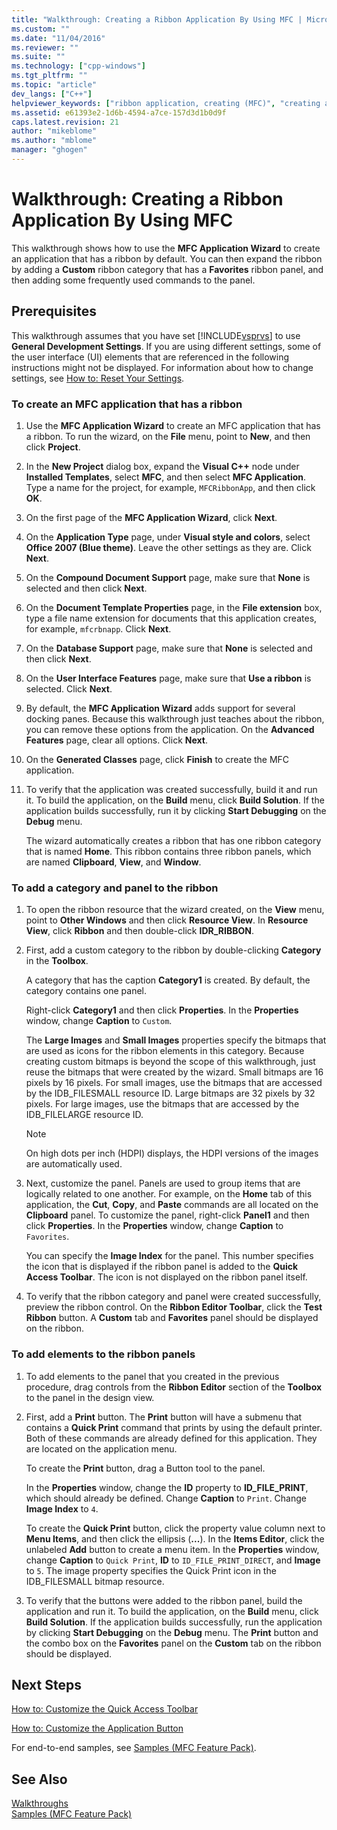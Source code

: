 ```yaml
---
title: "Walkthrough: Creating a Ribbon Application By Using MFC | Microsoft Docs"
ms.custom: ""
ms.date: "11/04/2016"
ms.reviewer: ""
ms.suite: ""
ms.technology: ["cpp-windows"]
ms.tgt_pltfrm: ""
ms.topic: "article"
dev_langs: ["C++"]
helpviewer_keywords: ["ribbon application, creating (MFC)", "creating a ribbon aplication (MFC)"]
ms.assetid: e61393e2-1d6b-4594-a7ce-157d3d1b0d9f
caps.latest.revision: 21
author: "mikeblome"
ms.author: "mblome"
manager: "ghogen"
---
```

# Walkthrough: Creating a Ribbon Application By Using MFC
This walkthrough shows how to use the **MFC Application Wizard** to create an application that has a ribbon by default. You can then expand the ribbon by adding a **Custom** ribbon category that has a **Favorites** ribbon panel, and then adding some frequently used commands to the panel.  
  
## Prerequisites  
 This walkthrough assumes that you have set [!INCLUDE[vsprvs](../assembler/masm/includes/vsprvs_md.md)] to use **General Development Settings**. If you are using different settings, some of the user interface (UI) elements that are referenced in the following instructions might not be displayed. For information about how to change settings, see [How to: Reset Your Settings](http://msdn.microsoft.com/en-us/c95c51be-e609-4769-abba-65e6beedec76).  
  
### To create an MFC application that has a ribbon  
  
1.  Use the **MFC Application Wizard** to create an MFC application that has a ribbon. To run the wizard, on the **File** menu, point to **New**, and then click **Project**.  
  
2.  In the **New Project** dialog box, expand the **Visual C++** node under **Installed Templates**, select **MFC**, and then select **MFC Application**. Type a name for the project, for example, `MFCRibbonApp`, and then click **OK**.  
  
3.  On the first page of the **MFC Application Wizard**, click **Next**.  
  
4.  On the **Application Type** page, under **Visual style and colors**, select **Office 2007 (Blue theme)**. Leave the other settings as they are. Click **Next**.  
  
5.  On the **Compound Document Support** page, make sure that **None** is selected and then click **Next**.  
  
6.  On the **Document Template Properties** page, in the **File extension** box, type a file name extension for documents that this application creates, for example, `mfcrbnapp`. Click **Next**.  
  
7.  On the **Database Support** page, make sure that **None** is selected and then click **Next**.  
  
8.  On the **User Interface Features** page, make sure that **Use a ribbon** is selected. Click **Next**.  
  
9. By default, the **MFC Application Wizard** adds support for several docking panes. Because this walkthrough just teaches about the ribbon, you can remove these options from the application. On the **Advanced Features** page, clear all options. Click **Next**.  
  
10. On the **Generated Classes** page, click **Finish** to create the MFC application.  
  
11. To verify that the application was created successfully, build it and run it. To build the application, on the **Build** menu, click **Build Solution**. If the application builds successfully, run it by clicking **Start Debugging** on the **Debug** menu.  
  
     The wizard automatically creates a ribbon that has one ribbon category that is named **Home**. This ribbon contains three ribbon panels, which are named **Clipboard**, **View**, and **Window**.  
  
### To add a category and panel to the ribbon  
  
1.  To open the ribbon resource that the wizard created, on the **View** menu, point to **Other Windows** and then click **Resource View**. In **Resource View**, click **Ribbon** and then double-click **IDR_RIBBON**.  
  
2.  First, add a custom category to the ribbon by double-clicking **Category** in the **Toolbox**.  
  
     A category that has the caption **Category1** is created. By default, the category contains one panel.  
  
     Right-click **Category1** and then click **Properties**. In the **Properties** window, change **Caption** to `Custom`.  
  
     The **Large Images** and **Small Images** properties specify the bitmaps that are used as icons for the ribbon elements in this category. Because creating custom bitmaps is beyond the scope of this walkthrough, just reuse the bitmaps that were created by the wizard. Small bitmaps are 16 pixels by 16 pixels. For small images, use the bitmaps that are accessed by the IDB_FILESMALL resource ID. Large bitmaps are 32 pixels by 32 pixels. For large images, use the bitmaps that are accessed by the IDB_FILELARGE resource ID.  
  
    > [!NOTE]
    >  On high dots per inch (HDPI) displays, the HDPI versions of the images are automatically used.  
  
3.  Next, customize the panel. Panels are used to group items that are logically related to one another. For example, on the **Home** tab of this application, the **Cut**, **Copy**, and **Paste** commands are all located on the **Clipboard** panel. To customize the panel, right-click **Panel1** and then click **Properties**. In the **Properties** window, change **Caption** to `Favorites`.  
  
     You can specify the **Image Index** for the panel. This number specifies the icon that is displayed if the ribbon panel is added to the **Quick Access Toolbar**. The icon is not displayed on the ribbon panel itself.  
  
4.  To verify that the ribbon category and panel were created successfully, preview the ribbon control. On the **Ribbon Editor Toolbar**, click the **Test Ribbon** button. A **Custom** tab and **Favorites** panel should be displayed on the ribbon.  
  
### To add elements to the ribbon panels  
  
1.  To add elements to the panel that you created in the previous procedure, drag controls from the **Ribbon Editor** section of the **Toolbox** to the panel in the design view.  
  
2.  First, add a **Print** button. The **Print** button will have a submenu that contains a **Quick Print** command that prints by using the default printer. Both of these commands are already defined for this application. They are located on the application menu.  
  
     To create the **Print** button, drag a Button tool to the panel.  
  
     In the **Properties** window, change the **ID** property to **ID_FILE_PRINT**, which should already be defined. Change **Caption** to `Print`. Change **Image Index** to `4`.  
  
     To create the **Quick Print** button, click the property value column next to **Menu Items**, and then click the ellipsis (**...**). In the **Items Editor**, click the unlabeled **Add** button to create a menu item. In the **Properties** window, change **Caption** to `Quick Print`, **ID** to `ID_FILE_PRINT_DIRECT`, and **Image** to `5`. The image property specifies the Quick Print icon in the IDB_FILESMALL bitmap resource.  
  
3.  To verify that the buttons were added to the ribbon panel, build the application and run it. To build the application, on the **Build** menu, click **Build Solution**. If the application builds successfully, run the application by clicking **Start Debugging** on the **Debug** menu. The **Print** button and the combo box on the **Favorites** panel on the **Custom** tab on the ribbon should be displayed.  
  
## Next Steps  
 [How to: Customize the Quick Access Toolbar](../mfc/how-to-customize-the-quick-access-toolbar.md)  
  
 [How to: Customize the Application Button](../mfc/how-to-customize-the-application-button.md)  
  
 For end-to-end samples, see [Samples (MFC Feature Pack)](../visual-cpp-samples.md).  
  
## See Also  
 [Walkthroughs](../mfc/walkthroughs-mfc.md)   
 [Samples (MFC Feature Pack)](../visual-cpp-samples.md)

